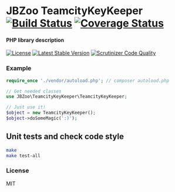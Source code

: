 # JBZoo TeamcityKeyKeeper  [![Build Status](https://travis-ci.org/JBZoo/TeamcityKeyKeeper.svg?branch=master)](https://travis-ci.org/JBZoo/TeamcityKeyKeeper)      [![Coverage Status](https://coveralls.io/repos/github/JBZoo/TeamcityKeyKeeper/badge.svg?branch=master)](https://coveralls.io/github/JBZoo/TeamcityKeyKeeper?branch=master)

#### PHP library description

[![License](https://poser.pugx.org/JBZoo/TeamcityKeyKeeper/license)](https://packagist.org/packages/JBZoo/TeamcityKeyKeeper)   [![Latest Stable Version](https://poser.pugx.org/JBZoo/TeamcityKeyKeeper/v/stable)](https://packagist.org/packages/JBZoo/TeamcityKeyKeeper) [![Scrutinizer Code Quality](https://scrutinizer-ci.com/g/JBZoo/TeamcityKeyKeeper/badges/quality-score.png?b=master)](https://scrutinizer-ci.com/g/JBZoo/TeamcityKeyKeeper/?branch=master)

### Example

```php
require_once './vendor/autoload.php'; // composer autoload.php

// Get needed classes
use JBZoo\TeamcityKeyKeeper\TeamcityKeyKeeper;

// Just use it!
$object = new TeamcityKeyKeeper();
$object->doSomeMagic(':)');
```

## Unit tests and check code style
```sh
make
make test-all
```


### License

MIT
